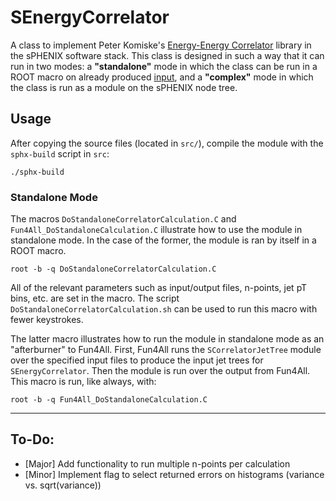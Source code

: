 # SEnergyCorrelator

A class to implement Peter Komiske's [Energy-Energy Correlator](https://github.com/pkomiske/EnergyEnergyCorrelators) library in the sPHENIX software stack. This class is designed in such a way that it can run in two modes: a **"standalone"** mode in which the class can be run in a ROOT macro on already produced [input](https://github.com/ruse-traveler/SCorrelatorJetTree), and a **"complex"** mode in which the class is run as a module on the sPHENIX node tree.

## Usage

After copying the source files (located in `src/`), compile the module with the `sphx-build` script in `src`:

```
./sphx-build
```

### Standalone Mode

The macros `DoStandaloneCorrelatorCalculation.C` and `Fun4All_DoStandaloneCalculation.C` illustrate how to use the module in standalone mode.  In the case of the former, the module is ran by itself in a ROOT macro.

```
root -b -q DoStandaloneCorrelatorCalculation.C
```

All of the relevant parameters such as input/output files, n-points, jet pT bins, etc. are set in the macro.  The script `DoStandaloneCorrelatorCalculation.sh` can be used to run this macro with fewer keystrokes.

The latter macro illustrates how to run the module in standalone mode as an "afterburner" to Fun4All.  First, Fun4All runs the `SCorrelatorJetTree` module over the specified input files to produce the input jet trees for `SEnergyCorrelator`.  Then the module is run over the output from Fun4All.  This macro is run, like always, with:

```
root -b -q Fun4All_DoStandaloneCalculation.C
```

---

## To-Do:

 - [Major] Add functionality to run multiple n-points per calculation
 - [Minor] Implement flag to select returned errors on histograms (variance vs. sqrt(variance))
